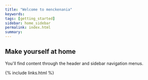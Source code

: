 ```yaml
---
title: "Welcome to menckenania"
keywords: 
tags: [getting_started]
sidebar: home_sidebar
permalink: index.html
summary: 
---
```



## Make yourself at home

You'll find content through the header and sidebar navigation menus.


{% include links.html %}

